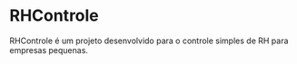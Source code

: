 # RHControle
RHControle é um projeto desenvolvido para o controle simples de RH para empresas pequenas.
